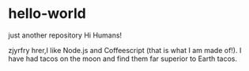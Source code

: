 # hello-world
just another repository
Hi Humans!

zjyrfry hrer,I like Node.js and Coffeescript (that is what I am made of!).
I have had tacos on the moon and find them far superior to Earth tacos.
